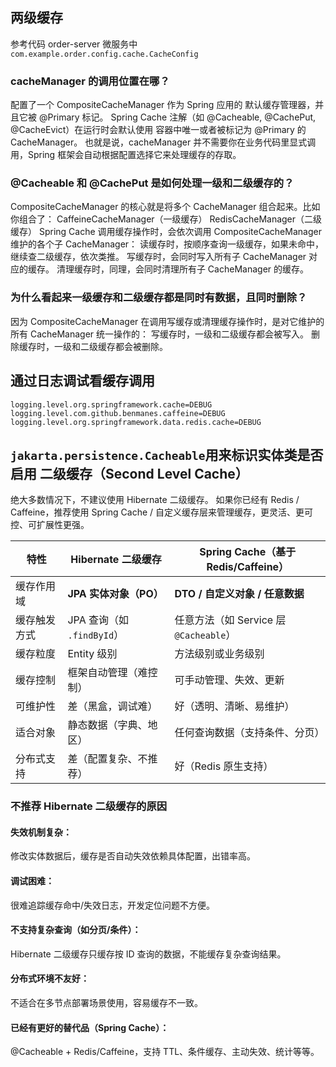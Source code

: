 

## 两级缓存

参考代码 
 order-server 微服务中
` com.example.order.config.cache.CacheConfig`


### cacheManager 的调用位置在哪？
   配置了一个 CompositeCacheManager 作为 Spring 应用的 默认缓存管理器，并且它被 @Primary 标记。
   Spring Cache 注解（如 @Cacheable, @CachePut, @CacheEvict）在运行时会默认使用 容器中唯一或者被标记为 @Primary 的 CacheManager。
   也就是说，cacheManager 并不需要你在业务代码里显式调用，Spring 框架会自动根据配置选择它来处理缓存的存取。 
### @Cacheable 和 @CachePut 是如何处理一级和二级缓存的？
   CompositeCacheManager 的核心就是将多个 CacheManager 组合起来。比如你组合了：
   CaffeineCacheManager（一级缓存）
   RedisCacheManager（二级缓存）
   Spring Cache 调用缓存操作时，会依次调用 CompositeCacheManager 维护的各个子 CacheManager：
   读缓存时，按顺序查询一级缓存，如果未命中，继续查二级缓存，依次类推。
   写缓存时，会同时写入所有子 CacheManager 对应的缓存。
   清理缓存时，同理，会同时清理所有子 CacheManager 的缓存。
### 为什么看起来一级缓存和二级缓存都是同时有数据，且同时删除？
   因为 CompositeCacheManager 在调用写缓存或清理缓存操作时，是对它维护的所有 CacheManager 统一操作的：
   写缓存时，一级和二级缓存都会被写入。
   删除缓存时，一级和二级缓存都会被删除。


## 通过日志调试看缓存调用

```
logging.level.org.springframework.cache=DEBUG
logging.level.com.github.benmanes.caffeine=DEBUG
logging.level.org.springframework.data.redis.cache=DEBUG
```

## `jakarta.persistence.Cacheable`用来标识实体类是否启用 二级缓存（Second Level Cache）

绝大多数情况下，不建议使用 Hibernate 二级缓存。
如果你已经有 Redis / Caffeine，推荐使用 Spring Cache / 自定义缓存层来管理缓存，更灵活、更可控、可扩展性更强。


| 特性     | Hibernate 二级缓存        | Spring Cache（基于 Redis/Caffeine） |
| ------ | --------------------- | ------------------------------- |
| 缓存作用域  | **JPA 实体对象（PO）**      | **DTO / 自定义对象 / 任意数据**          |
| 缓存触发方式 | JPA 查询（如 `.findById`） | 任意方法（如 Service 层 `@Cacheable`）  |
| 缓存粒度   | Entity 级别             | 方法级别或业务级别                       |
| 缓存控制   | 框架自动管理（难控制）           | 可手动管理、失效、更新                     |
| 可维护性   | 差（黑盒，调试难）             | 好（透明、清晰、易维护）                    |
| 适合对象   | 静态数据（字典、地区）           | 任何查询数据（支持条件、分页）                 |
| 分布式支持  | 差（配置复杂、不推荐）           | 好（Redis 原生支持）                   |


### 不推荐 Hibernate 二级缓存的原因
#### 失效机制复杂：
修改实体数据后，缓存是否自动失效依赖具体配置，出错率高。
#### 调试困难：
很难追踪缓存命中/失效日志，开发定位问题不方便。
#### 不支持复杂查询（如分页/条件）：
Hibernate 二级缓存只缓存按 ID 查询的数据，不能缓存复杂查询结果。
#### 分布式环境不友好：
不适合在多节点部署场景使用，容易缓存不一致。
#### 已经有更好的替代品（Spring Cache）：
@Cacheable + Redis/Caffeine，支持 TTL、条件缓存、主动失效、统计等等。
